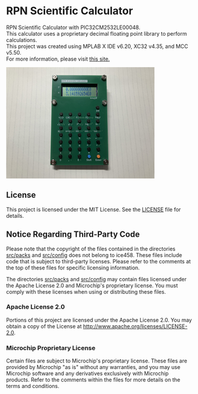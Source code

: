 # RPN Scientific Calculator
RPN Scientific Calculator with PIC32CM2532LE00048.  
This calculator uses a proprietary decimal floating point library to perform calculations.  
This project was created using MPLAB X IDE v6.20, XC32 v4.35, and MCC v5.50.  
For more information, please visit [this site.](https://ice458.wordpress.com/rpn%e9%96%a2%e6%95%b0%e9%9b%bb%e5%8d%93/)

<img src="calc.png" width="400">  

## License

This project is licensed under the MIT License. See the [LICENSE](LICENSE) file for details.

## Notice Regarding Third-Party Code

Please note that the copyright of the files contained in the directories [src/packs](src/packs) and [src/config](src/config) does not belong to ice458. These files include code that is subject to third-party licenses. Please refer to the comments at the top of these files for specific licensing information.

The directories [src/packs](src/packs) and [src/config](src/config) may contain files licensed under the Apache License 2.0 and Microchip's proprietary license. You must comply with these licenses when using or distributing these files.

### Apache License 2.0

Portions of this project are licensed under the Apache License 2.0. You may obtain a copy of the License at http://www.apache.org/licenses/LICENSE-2.0.

### Microchip Proprietary License

Certain files are subject to Microchip's proprietary license. These files are provided by Microchip "as is" without any warranties, and you may use Microchip software and any derivatives exclusively with Microchip products. Refer to the comments within the files for more details on the terms and conditions.

